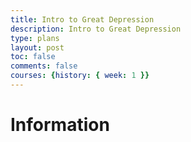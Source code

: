 ```yaml
---
title: Intro to Great Depression
description: Intro to Great Depression
type: plans
layout: post
toc: false
comments: false
courses: {history: { week: 1 }}
---
```


# Information